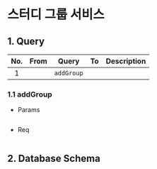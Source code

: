 # 스터디 그룹 서비스

## 1. Query
| No. | From | Query | To | Description |
| :--: | :--: | :--: | :--: | :--: |
| 1 | | `addGroup` |  | |

### 1.1 addGroup
- Params
```
```

- Req
```
```

## 2. Database Schema
